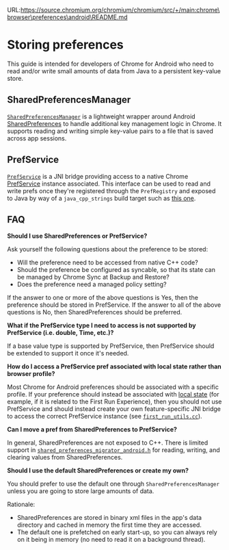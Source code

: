 URL:https://source.chromium.org/chromium/chromium/src/+/main:chrome\browser\preferences\android\README.md
# Storing preferences

This guide is intended for developers of Chrome for Android who need to read
and/or write small amounts of data from Java to a persistent key-value store.

## SharedPreferencesManager

[`SharedPreferencesManager`][0] is a lightweight wrapper around Android
[SharedPreferences][1] to handle additional key management logic in Chrome. It
supports reading and writing simple key-value pairs to a file that is saved
across app sessions.

## PrefService

[`PrefService`][2] is a JNI bridge providing access to a native Chrome
[PrefService][3] instance associated. This interface can be used to read and
write prefs once they're registered through the `PrefRegistry` and exposed to
Java by way of a `java_cpp_strings` build target such as [this one][4].

## FAQ

**Should I use SharedPreferences or PrefService?**

Ask yourself the following questions about the preference to be stored:

*   Will the preference need to be accessed from native C++ code?
*   Should the preference be configured as syncable, so that its state can be
    managed by Chrome Sync at Backup and Restore?
*   Does the preference need a managed policy setting?

If the answer to one or more of the above questions is Yes, then the preference
should be stored in PrefService. If the answer to all of the above questions is
No, then SharedPreferences should be preferred.

**What if the PrefService type I need to access is not supported by PrefService
(i.e. double, Time, etc.)?**

If a base value type is supported by PrefService, then PrefService should be
extended to support it once it's needed.

**How do I access a PrefService pref associated with local state rather than
browser profile?**

Most Chrome for Android preferences should be associated with a specific
profile. If your preference should instead be associated with [local state][5]
(for example, if it is related to the First Run Experience), then you should not
use PrefService and should instead create your own feature-specific JNI bridge
to access the correct PrefService instance (see [`first_run_utils.cc`][6]).

**Can I move a pref from SharedPreferences to PrefService?**

In general, SharedPreferences are not exposed to C++. There is limited support
in [`shared_preferences_migrator_android.h`][7] for reading, writing, and
clearing values from SharedPreferences.

**Should I use the default SharedPreferences or create my own?**

You should prefer to use the default one through `SharedPreferencesManager`
unless you are going to store large amounts of data.

Rationale:

*   SharedPreferences are stored in binary xml files in the app's data directory
    and cached in memory the first time they are accessed.
*   The default one is prefetched on early start-up, so you can always rely on
    it being in memory (no need to read it on a background thread).


[0]: https://source.chromium.org/chromium/chromium/src/+/main:chrome/browser/preferences/android/java/src/org/chromium/chrome/browser/preferences/SharedPreferencesManager.java
[1]: https://developer.android.com/reference/android/content/SharedPreferences
[2]: https://source.chromium.org/chromium/chromium/src/+/main:components/prefs/android/java/src/org/chromium/components/prefs/PrefService.java
[3]: https://chromium.googlesource.com/chromium/src/+/main/services/preferences/README.md
[4]: https://source.chromium.org/chromium/chromium/src/+/main:chrome/browser/preferences/BUILD.gn;drc=4ae1b7be67cd9b470ebcc90f2747a9f31f155b00;l=28
[5]: https://www.chromium.org/developers/design-documents/preferences#TOC-Introduction
[6]: https://source.chromium.org/chromium/chromium/src/+/main:chrome/browser/first_run/android/first_run_utils.cc
[7]: https://source.chromium.org/chromium/chromium/src/+/main:chrome/browser/android/preferences/shared_preferences_migrator_android.h
